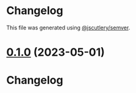 # Changelog

This file was generated using [@jscutlery/semver](https://github.com/jscutlery/semver).

# [0.1.0](https://github.com/noah-hein/pintle/compare/v0.0.3...v0.1.0) (2023-05-01)



# Changelog
